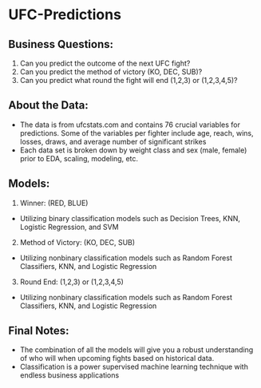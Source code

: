 # UFC-Predictions

## Business Questions:
1. Can you predict the outcome of the next UFC fight?
2. Can you predict the method of victory (KO, DEC, SUB)?
3. Can you predict what round the fight will end (1,2,3) or (1,2,3,4,5)?

## About the Data:
* The data is from ufcstats.com and contains 76 crucial variables for predictions. Some of the variables per fighter include age, reach, wins, losses, draws, and average number of significant strikes
* Each data set is broken down by weight class and sex (male, female) prior to EDA, scaling, modeling, etc.

## Models:
1. Winner: (RED, BLUE)
* Utilizing binary classification models such as Decision Trees, KNN, Logistic Regression, and SVM
2. Method of Victory: (KO, DEC, SUB)
* Utilizing nonbinary classification models such as Random Forest Classifiers, KNN, and Logistic Regression
3. Round End: (1,2,3) or (1,2,3,4,5)
* Utilizing nonbinary classification models such as Random Forest Classifiers, KNN, and Logistic Regression

## Final Notes:
* The combination of all the models will give you a robust understanding of who will when upcoming fights based on historical data.
* Classification is a power supervised machine learning technique with endless business applications
